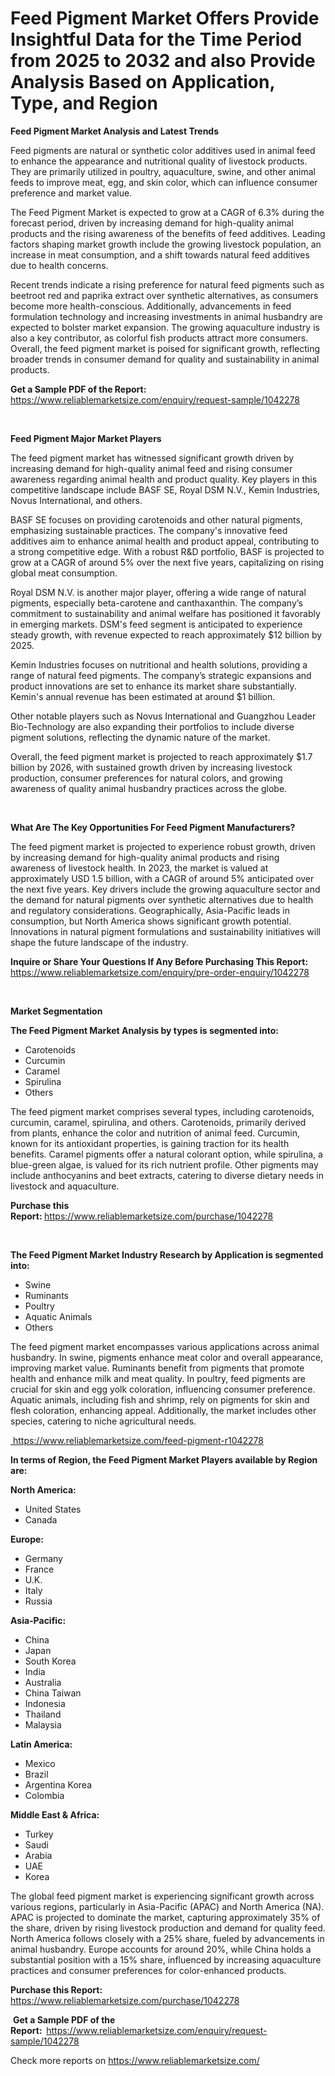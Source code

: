 <p><h1>Feed Pigment Market Offers Provide Insightful Data for the Time Period from 2025 to 2032 and also Provide Analysis Based on Application, Type, and Region</h1></p><p><strong>Feed Pigment Market Analysis and Latest Trends</strong></p>
<p><p>Feed pigments are natural or synthetic color additives used in animal feed to enhance the appearance and nutritional quality of livestock products. They are primarily utilized in poultry, aquaculture, swine, and other animal feeds to improve meat, egg, and skin color, which can influence consumer preference and market value.</p><p>The Feed Pigment Market is expected to grow at a CAGR of 6.3% during the forecast period, driven by increasing demand for high-quality animal products and the rising awareness of the benefits of feed additives. Leading factors shaping market growth include the growing livestock population, an increase in meat consumption, and a shift towards natural feed additives due to health concerns. </p><p>Recent trends indicate a rising preference for natural feed pigments such as beetroot red and paprika extract over synthetic alternatives, as consumers become more health-conscious. Additionally, advancements in feed formulation technology and increasing investments in animal husbandry are expected to bolster market expansion. The growing aquaculture industry is also a key contributor, as colorful fish products attract more consumers. Overall, the feed pigment market is poised for significant growth, reflecting broader trends in consumer demand for quality and sustainability in animal products.</p></p>
<p><strong>Get a Sample PDF of the Report:&nbsp;</strong> <a href="https://www.reliablemarketsize.com/enquiry/request-sample/1042278?utm_campaign=3072&utm_medium=2&utm_source=Github&utm_content=ia&utm_term=01042025&utm_id=feed-pigment">https://www.reliablemarketsize.com/enquiry/request-sample/1042278</a></p>
<p>&nbsp;</p>
<p><strong>Feed Pigment Major Market Players</strong></p>
<p><p>The feed pigment market has witnessed significant growth driven by increasing demand for high-quality animal feed and rising consumer awareness regarding animal health and product quality. Key players in this competitive landscape include BASF SE, Royal DSM N.V., Kemin Industries, Novus International, and others. </p><p>BASF SE focuses on providing carotenoids and other natural pigments, emphasizing sustainable practices. The company's innovative feed additives aim to enhance animal health and product appeal, contributing to a strong competitive edge. With a robust R&D portfolio, BASF is projected to grow at a CAGR of around 5% over the next five years, capitalizing on rising global meat consumption.</p><p>Royal DSM N.V. is another major player, offering a wide range of natural pigments, especially beta-carotene and canthaxanthin. The company’s commitment to sustainability and animal welfare has positioned it favorably in emerging markets. DSM's feed segment is anticipated to experience steady growth, with revenue expected to reach approximately $12 billion by 2025.</p><p>Kemin Industries focuses on nutritional and health solutions, providing a range of natural feed pigments. The company’s strategic expansions and product innovations are set to enhance its market share substantially. Kemin's annual revenue has been estimated at around $1 billion.</p><p>Other notable players such as Novus International and Guangzhou Leader Bio-Technology are also expanding their portfolios to include diverse pigment solutions, reflecting the dynamic nature of the market. </p><p>Overall, the feed pigment market is projected to reach approximately $1.7 billion by 2026, with sustained growth driven by increasing livestock production, consumer preferences for natural colors, and growing awareness of quality animal husbandry practices across the globe.</p></p>
<p>&nbsp;</p>
<p><strong>What Are The Key Opportunities For Feed Pigment Manufacturers?</strong></p>
<p><p>The feed pigment market is projected to experience robust growth, driven by increasing demand for high-quality animal products and rising awareness of livestock health. In 2023, the market is valued at approximately USD 1.5 billion, with a CAGR of around 5% anticipated over the next five years. Key drivers include the growing aquaculture sector and the demand for natural pigments over synthetic alternatives due to health and regulatory considerations. Geographically, Asia-Pacific leads in consumption, but North America shows significant growth potential. Innovations in natural pigment formulations and sustainability initiatives will shape the future landscape of the industry.</p></p>
<p><strong>Inquire or Share Your Questions If Any Before Purchasing This Report:</strong> <a href="https://www.reliablemarketsize.com/enquiry/pre-order-enquiry/1042278?utm_campaign=3072&utm_medium=2&utm_source=Github&utm_content=ia&utm_term=01042025&utm_id=feed-pigment">https://www.reliablemarketsize.com/enquiry/pre-order-enquiry/1042278</a></p>
<p>&nbsp;</p>
<p><strong>Market Segmentation</strong></p>
<p><strong>The Feed Pigment Market Analysis by types is segmented into:</strong></p>
<p><ul><li>Carotenoids</li><li>Curcumin</li><li>Caramel</li><li>Spirulina</li><li>Others</li></ul></p>
<p><p>The feed pigment market comprises several types, including carotenoids, curcumin, caramel, spirulina, and others. Carotenoids, primarily derived from plants, enhance the color and nutrition of animal feed. Curcumin, known for its antioxidant properties, is gaining traction for its health benefits. Caramel pigments offer a natural colorant option, while spirulina, a blue-green algae, is valued for its rich nutrient profile. Other pigments may include anthocyanins and beet extracts, catering to diverse dietary needs in livestock and aquaculture.</p></p>
<p><strong>Purchase this Report:&nbsp;</strong><a href="https://www.reliablemarketsize.com/purchase/1042278?utm_campaign=3072&utm_medium=2&utm_source=Github&utm_content=ia&utm_term=01042025&utm_id=feed-pigment">https://www.reliablemarketsize.com/purchase/1042278</a></p>
<p>&nbsp;</p>
<p><strong>The Feed Pigment Market Industry Research by Application is segmented into:</strong></p>
<p><ul><li>Swine</li><li>Ruminants</li><li>Poultry</li><li>Aquatic Animals</li><li>Others</li></ul></p>
<p><p>The feed pigment market encompasses various applications across animal husbandry. In swine, pigments enhance meat color and overall appearance, improving market value. Ruminants benefit from pigments that promote health and enhance milk and meat quality. In poultry, feed pigments are crucial for skin and egg yolk coloration, influencing consumer preference. Aquatic animals, including fish and shrimp, rely on pigments for skin and flesh coloration, enhancing appeal. Additionally, the market includes other species, catering to niche agricultural needs.</p></p>
<p><a href="https://www.reliablemarketsize.com/feed-pigment-r1042278?utm_campaign=3072&utm_medium=2&utm_source=Github&utm_content=ia&utm_term=01042025&utm_id=feed-pigment">&nbsp;https://www.reliablemarketsize.com/feed-pigment-r1042278</a></p>
<p><strong>In terms of Region, the Feed Pigment Market Players available by Region are:</strong></p>
<p>
    <p> <strong> North America: </strong>
        <ul>
            <li>United States</li>
            <li>Canada</li>
        </ul>
        </p> 
    <p> <strong> Europe: </strong>
        <ul>
            <li>Germany</li>
            <li>France</li>
            <li>U.K.</li>
            <li>Italy</li>
            <li>Russia</li>
        </ul>
        </p> 
    <p> <strong> Asia-Pacific: </strong>
        <ul>
            <li>China</li>
            <li>Japan</li>
            <li>South Korea</li>
            <li>India</li>
            <li>Australia</li>
            <li>China Taiwan</li>
            <li>Indonesia</li>
            <li>Thailand</li>
            <li>Malaysia</li>
        </ul>
        </p> 
    <p> <strong> Latin America: </strong>
        <ul>
            <li>Mexico</li>
            <li>Brazil</li>
            <li>Argentina Korea</li>
            <li>Colombia</li>
        </ul>
        </p> 
    <p> <strong> Middle East & Africa: </strong>
        <ul>
            <li>Turkey</li>
            <li>Saudi</li>
            <li>Arabia</li>
            <li>UAE</li>
            <li>Korea</li>
        </ul>
    </p>
    </p>
<p><p>The global feed pigment market is experiencing significant growth across various regions, particularly in Asia-Pacific (APAC) and North America (NA). APAC is projected to dominate the market, capturing approximately 35% of the share, driven by rising livestock production and demand for quality feed. North America follows closely with a 25% share, fueled by advancements in animal husbandry. Europe accounts for around 20%, while China holds a substantial position with a 15% share, influenced by increasing aquaculture practices and consumer preferences for color-enhanced products.</p></p>
<p><strong>Purchase this Report: </strong><a href="https://www.reliablemarketsize.com/purchase/1042278?utm_campaign=3072&utm_medium=2&utm_source=Github&utm_content=ia&utm_term=01042025&utm_id=feed-pigment">https://www.reliablemarketsize.com/purchase/1042278</a></p>
<p>&nbsp;<strong>Get a Sample PDF of the Report:&nbsp;&nbsp;</strong><a href="https://www.reliablemarketsize.com/enquiry/request-sample/1042278?utm_campaign=3072&utm_medium=2&utm_source=Github&utm_content=ia&utm_term=01042025&utm_id=feed-pigment">https://www.reliablemarketsize.com/enquiry/request-sample/1042278</a></p>
<p><strong></strong></p>
<p>Check more reports on <a href="https://www.reliablemarketsize.com/?utm_campaign=3072&utm_medium=2&utm_source=Github&utm_content=ia&utm_term=01042025&utm_id=feed-pigment">https://www.reliablemarketsize.com/</a></p>